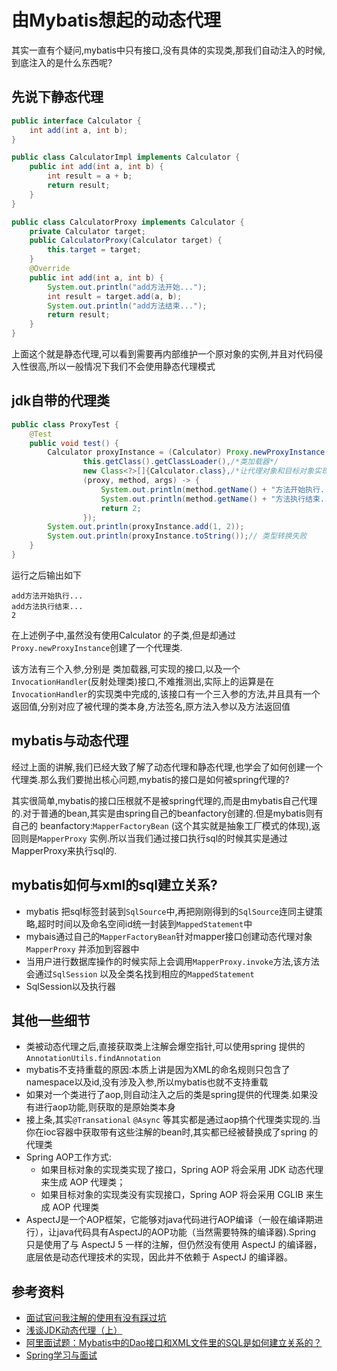 # 由Mybatis想起的动态代理

其实一直有个疑问,mybatis中只有接口,没有具体的实现类,那我们自动注入的时候,到底注入的是什么东西呢?

## 先说下静态代理

```java
public interface Calculator {
	int add(int a, int b);
}
```

```java
public class CalculatorImpl implements Calculator {
	public int add(int a, int b) {
		int result = a + b;
		return result;
	}
}
```

```java
public class CalculatorProxy implements Calculator {
    private Calculator target;
    public CalculatorProxy(Calculator target) {
        this.target = target;
    }
    @Override
    public int add(int a, int b) {
        System.out.println("add方法开始...");
        int result = target.add(a, b);
        System.out.println("add方法结束...");
        return result;
    }
}
```

上面这个就是静态代理,可以看到需要再内部维护一个原对象的实例,并且对代码侵入性很高,所以一般情况下我们不会使用静态代理模式

## jdk自带的代理类

```java
public class ProxyTest {
    @Test
    public void test() {
        Calculator proxyInstance = (Calculator) Proxy.newProxyInstance(
                this.getClass().getClassLoader(),/*类加载器*/
                new Class<?>[]{Calculator.class},/*让代理对象和目标对象实现相同接口*/
                (proxy, method, args) -> {
                    System.out.println(method.getName() + "方法开始执行...");
                    System.out.println(method.getName() + "方法执行结束...");
                    return 2;
                });
        System.out.println(proxyInstance.add(1, 2));
        System.out.println(proxyInstance.toString());// 类型转换失败
    }
}
```

运行之后输出如下

```
add方法开始执行...
add方法执行结束...
2
```

在上述例子中,虽然没有使用Calculator 的子类,但是却通过`Proxy.newProxyInstance`创建了一个代理类.

该方法有三个入参,分别是 类加载器,可实现的接口,以及一个`InvocationHandler`(反射处理类)接口,不难推测出,实际上的运算是在`InvocationHandler`的实现类中完成的,该接口有一个三入参的方法,并且具有一个返回值,分别对应了被代理的类本身,方法签名,原方法入参以及方法返回值

## mybatis与动态代理

经过上面的讲解,我们已经大致了解了动态代理和静态代理,也学会了如何创建一个代理类.那么我们要抛出核心问题,mybatis的接口是如何被spring代理的?

其实很简单,mybatis的接口压根就不是被spring代理的,而是由mybatis自己代理的.对于普通的bean,其实是由spring自己的beanfactory创建的.但是mybatis则有自己的 beanfactory:`MapperFactoryBean` (这个其实就是抽象工厂模式的体现),返回则是`MapperProxy` 实例.所以当我们通过接口执行sql的时候其实是通过MapperProxy来执行sql的.

## mybatis如何与xml的sql建立关系?

- mybatis 把sql标签封装到`SqlSource`中,再把刚刚得到的`SqlSource`连同主键策略,超时时间以及命名空间id统一封装到`MappedStatement`中
- mybais通过自己的`MapperFactoryBean`针对mapper接口创建动态代理对象`MapperProxy` 并添加到容器中
- 当用户进行数据库操作的时候实际上会调用`MapperProxy.invoke`方法,该方法会通过`SqlSession` 以及全类名找到相应的`MappedStatement`
- SqlSession以及执行器

## 其他一些细节

* 类被动态代理之后,直接获取类上注解会爆空指针,可以使用spring 提供的`AnnotationUtils.findAnnotation` 
* mybatis不支持重载的原因:本质上讲是因为XML的命名规则只包含了namespace以及id,没有涉及入参,所以mybatis也就不支持重载
* 如果对一个类进行了aop,则自动注入之后的类是spring提供的代理类.如果没有进行aop功能,则获取的是原始类本身
* 接上条,其实`@Transational` `@Async` 等其实都是通过aop搞个代理类实现的.当你在ioc容器中获取带有这些注解的bean时,其实都已经被替换成了spring 的代理类
* Spring AOP工作方式:
  - 如果目标对象的实现类实现了接口，Spring AOP 将会采用 JDK 动态代理来生成 AOP 代理类；
  - 如果目标对象的实现类没有实现接口，Spring AOP 将会采用 CGLIB 来生成 AOP 代理类
* AspectJ是一个AOP框架，它能够对java代码进行AOP编译（一般在编译期进行），让java代码具有AspectJ的AOP功能（当然需要特殊的编译器).Spring 只是使用了与 AspectJ 5 一样的注解，但仍然没有使用 AspectJ 的编译器，底层依是动态代理技术的实现，因此并不依赖于 AspectJ 的编译器。

## 参考资料

* [面试官问我注解的使用有没有踩过坑](https://zhuanlan.zhihu.com/p/66712661)
* [浅谈JDK动态代理（上）](https://zhuanlan.zhihu.com/p/62534874)
* [阿里面试题：Mybatis中的Dao接口和XML文件里的SQL是如何建立关系的？](https://zhuanlan.zhihu.com/p/61029087)
* [Spring学习与面试](https://snailclimb.gitee.io/javaguide/#/./system-design/framework/Spring学习与面试)
